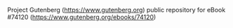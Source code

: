 Project Gutenberg (https://www.gutenberg.org) public repository for eBook #74120 (https://www.gutenberg.org/ebooks/74120)
